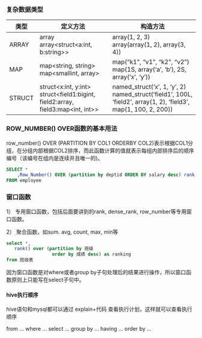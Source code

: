 ### 复杂数据类型

| 类型   | 定义方法 | 构造方法                                          |
| ------ | -------- | ------------------------------------------------- |
| ARRAY  | array<int><br />array<struct<a:int, b:string>> | array(1, 2, 3)<br />array(array(1, 2), array(3, 4)) |
| MAP    | map<string, string><br />map<smallint, array<string>> | map(“k1”, “v1”, “k2”, “v2”)<br />map(1S, array(‘a’, ‘b’), 2S, array(‘x’, ‘y’)) |
| STRUCT | struct<x:int, y:int><br />struct<field1:bigint, field2:array<int>, field3:map<int, int>> | named_struct(‘x’, 1, ‘y’, 2)<br />named_struct(‘field1’, 100L, ‘field2’, array(1, 2), ‘field3’, map(1, 100, 2, 200)) |

### **ROW_NUMBER() OVER函数的基本用法**

row_number() OVER (PARTITION BY COL1 ORDERBY COL2)表示根据COL1分组，在分组内部根据COL2排序，而此函数计算的值就表示每组内部排序后的顺序编号（该编号在组内是连续并且唯一的)。

```sql
SELECT *
	,Row_Number() OVER (partition by deptid ORDER BY salary desc) rank 
FROM employee
```
### **窗口函数**
1） 专用窗口函数，包括后面要讲到的rank, dense_rank, row_number等专用窗口函数。

2） 聚合函数，如sum. avg, count, max, min等

```sql
select *,
   rank() over (partition by 班级
                 order by 成绩 desc) as ranking
from 班级表
```

因为窗口函数是对where或者group by子句处理后的结果进行操作，所以窗口函数原则上只能写在select子句中。

#### hive执行顺序

hive语句和mysql都可以通过 explain+代码 查看执行计划，这样就可以查看执行顺序 

from … where … select … group by … having … order by …